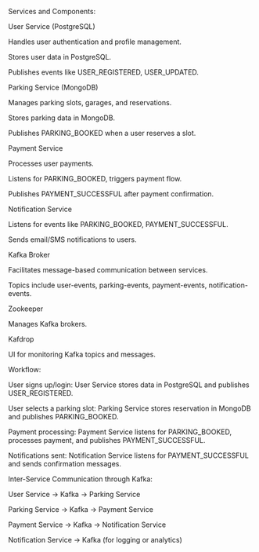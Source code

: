 Services and Components:

User Service (PostgreSQL)

Handles user authentication and profile management.

Stores user data in PostgreSQL.

Publishes events like USER_REGISTERED, USER_UPDATED.

Parking Service (MongoDB)

Manages parking slots, garages, and reservations.

Stores parking data in MongoDB.

Publishes PARKING_BOOKED when a user reserves a slot.

Payment Service

Processes user payments.

Listens for PARKING_BOOKED, triggers payment flow.

Publishes PAYMENT_SUCCESSFUL after payment confirmation.

Notification Service

Listens for events like PARKING_BOOKED, PAYMENT_SUCCESSFUL.

Sends email/SMS notifications to users.

Kafka Broker

Facilitates message-based communication between services.

Topics include user-events, parking-events, payment-events, notification-events.

Zookeeper

Manages Kafka brokers.

Kafdrop

UI for monitoring Kafka topics and messages.

Workflow:

User signs up/login: User Service stores data in PostgreSQL and publishes USER_REGISTERED.

User selects a parking slot: Parking Service stores reservation in MongoDB and publishes PARKING_BOOKED.

Payment processing: Payment Service listens for PARKING_BOOKED, processes payment, and publishes PAYMENT_SUCCESSFUL.

Notifications sent: Notification Service listens for PAYMENT_SUCCESSFUL and sends confirmation messages.

Inter-Service Communication through Kafka:

User Service → Kafka → Parking Service

Parking Service → Kafka → Payment Service

Payment Service → Kafka → Notification Service

Notification Service → Kafka (for logging or analytics)